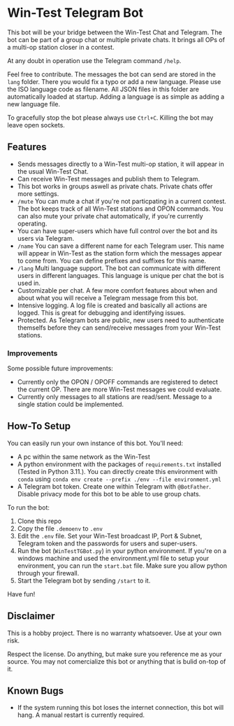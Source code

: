 # Win-Test Telegram Bot

This bot will be your bridge between the Win-Test Chat and Telegram. The bot can be part of a group chat or multiple private chats. 
It brings all OPs of a multi-op station closer in a contest.

At any doubt in operation use the Telegram command `/help`.

Feel free to contribute.
The messages the bot can send are stored in the `lang` folder. There you would fix a typo or add a new language. Please use the ISO language code as filename. All JSON files in this folder are automatically loaded at startup. Adding a language is as simple as adding a new language file.

To gracefully stop the bot please always use `Ctrl+C`. Killing the bot may leave open sockets.

## Features
- Sends messages directly to a Win-Test multi-op station, it will appear in the usual Win-Test Chat.
- Can receive Win-Test messages and publish them to Telegram. 
- This bot works in groups aswell as private chats. Private chats offer more settings.
- `/mute` You can mute a chat if you're not particpating in a current contest. The bot keeps track of all Win-Test stations and OPON commands. You can also mute your private chat automatically, if you're currently operating.
- You can have super-users which have full control over the bot and its users via Telegram.
- `/name` You can save a different name for each Telegram user. This name will appear in Win-Test as the station form which the messages appear to come from. You can define prefixes and suffixes for this name.
- `/lang` Multi language support. The bot can communicate with different users in different languages. This language is unique per chat the bot is used in.
- Customizable per chat. A few more comfort features about when and about what you will receive a Telegram message from this bot.
- Intensive logging. A log file is created and basically all actions are logged. This is great for debugging and identifying issues.
- Protected. As Telegram bots are public, new users need to authenticate themselfs before they can send/receive messages from your Win-Test stations.

### Improvements
Some possible future improvements:
- Currently only the OPON / OPOFF commands are registered to detect the current OP. There are more Win-Test messages we could evaluate.
- Currently only messages to all stations are read/sent. Message to a single station could be implemented.

## How-To Setup
You can easily run your own instance of this bot. 
You'll need:
- A pc within the same network as the Win-Test 
- A python environment with the packages of `requirements.txt` installed (Tested in Python 3.11.). You can directly create this environment with `conda` using `conda env create --prefix ./env --file environment.yml`
- A Telegram bot token. Create one within Telegram with `@BotFather`. Disable privacy mode for this bot to be able to use group chats.

To run the bot:
1. Clone this repo
1. Copy the file `.demoenv` to `.env`
1. Edit the `.env` file. Set your Win-Test broadcast IP, Port & Subnet, Telegram token and the passwords for users and super-users.
1. Run the bot (`WinTestTGBot.py`) in your python environment. If you're on a windows machine and used the environment.yml file to setup your environment, you can run the `start.bat` file. Make sure you allow python through your firewall.
1. Start the Telegram bot by sending `/start` to it. 

Have fun!
## Disclaimer
This is a hobby project. There is no warranty whatsoever. Use at your own risk.

Respect the license. 
Do anything, but make sure you reference me as your source.
You may not comercialize this bot or anything that is bulid on-top of it.

## Known Bugs
- If the system running this bot loses the internet connection, this bot will hang. A manual restart is currently required.
